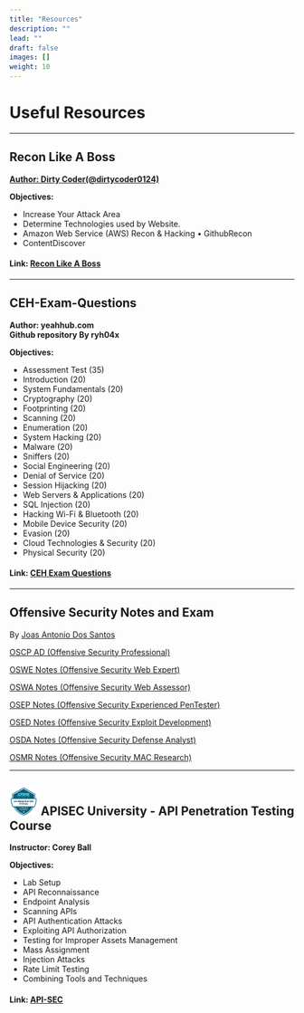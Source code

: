 ```yaml
---
title: "Resources"
description: ""
lead: ""
draft: false
images: []
weight: 10
---
```


# Useful Resources

---

## Recon Like A Boss

**[Author: Dirty Coder(@dirtycoder0124)](https://twitter.com/dirtycoder0124)**

**Objectives:**
- Increase Your Attack Area
- Determine Technologies used by Website.
- Amazon Web Service (AWS) Recon & Hacking • GithubRecon
- ContentDiscover


####  Link: [Recon Like A Boss](https://bugbountytuts.files.wordpress.com/2019/01/dirty-recon-1.pdf)

---

## CEH-Exam-Questions

**Author: yeahhub.com<br>
Github repository By ryh04x**


**Objectives:**

 - Assessment Test (35)
 - Introduction (20)
 - System Fundamentals (20)
 - Cryptography (20)
 - Footprinting (20)
 - Scanning (20)
 - Enumeration (20)
 - System Hacking (20)
 - Malware (20)
 - Sniffers (20)
 - Social Engineering (20)
 - Denial of Service (20)
 - Session Hijacking (20)
 - Web Servers & Applications (20)
 - SQL Injection (20)
 - Hacking Wi-Fi & Bluetooth (20)
 - Mobile Device Security (20)
 - Evasion (20)
 - Cloud Technologies & Security (20)
 - Physical Security (20)

#### Link: [CEH Exam Questions](https://github.com/ryh04x/CEH-Exam-Questions)

---

## Offensive Security Notes and Exam
By [Joas Antonio Dos Santos](https://www.linkedin.com/in/joas-antonio-dos-santos)

[OSCP AD (Offensive Security Professional)](https://drive.google.com/file/d/14jirVKvHwaFT9789nbQoLHNsmHRGysmH/view)

[OSWE Notes (Offensive Security Web Expert)](https://drive.google.com/file/d/1KIc_qsRvlWbaUY04ug9_4zEXySx53yGv/view)

[OSWA Notes (Offensive Security Web Assessor)](https://drive.google.com/file/d/1EEA-y38qH7DOLK2N3XgIid_pNnTiGxtN/view)

[OSEP Notes (Offensive Security Experienced PenTester)](https://drive.google.com/file/d/1L9mfwfzu95B6ukmw425Etbf5hl76u6OC/view)

[OSED Notes (Offensive Security Exploit Development)](https://drive.google.com/file/d/1_mPHr3b3oUhzdwcsC62J4vlX72QZYzzh/view)

[OSDA Notes (Offensive Security Defense Analyst)](https://drive.google.com/file/d/18cAE7QX-kh6zN95pn7-H-VMbjtQoUfHN/view)

[OSMR Notes (Offensive Security MAC Research)](https://drive.google.com/file/d/1qMOKmeFY9dOlpqQ6YCy-4xB_Uqc1AEWf/view)

---

## <img src="apisec.png" width=10%> APISEC University  - API Penetration Testing Course


**Instructor: Corey Ball**

**Objectives:**

- Lab Setup
- API Reconnaissance
- Endpoint Analysis
- Scanning APIs
- API Authentication Attacks
- Exploiting API Authorization
- Testing for Improper Assets Management
- Mass Assignment
- Injection Attacks
- Rate Limit Testing
- Combining Tools and Techniques
  
#### Link: [API-SEC](https://www.apisecuniversity.com/courses/api-penetration-testing)

